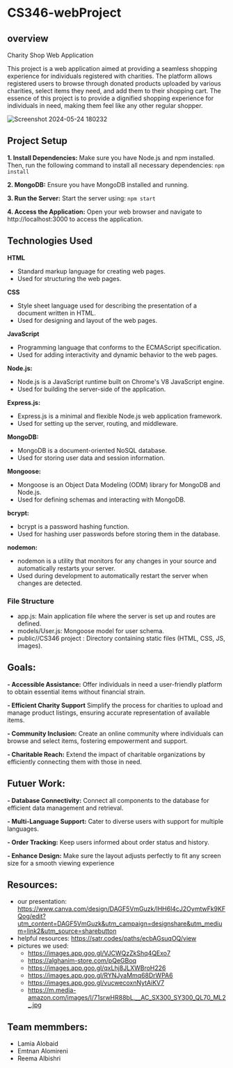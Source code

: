 # CS346-webProject

## overview
Charity Shop Web Application 

This project is a web application aimed at providing a seamless shopping experience for individuals registered with charities. The platform allows registered users to browse through donated products uploaded by various charities, select items they need, and add them to their shopping cart. The essence of this project is to provide a dignified shopping experience for individuals in need, making them feel like any other regular shopper.

![Screenshot 2024-05-24 180232](https://github.com/LamiaAlobaid/CS346-webProject/assets/95131667/d5f33b36-a553-4707-b63d-c26e49fe3e05)

## Project Setup 
**1. Install Dependencies:**
Make sure you have Node.js and npm installed. Then, run the following command to install all necessary dependencies: ```npm install```

**2. MongoDB:**
Ensure you have MongoDB installed and running.

**3. Run the Server:**
Start the server using: ```npm start```

**4. Access the Application:**
Open your web browser and navigate to http://localhost:3000 to access the application.

## Technologies Used

**HTML**
- Standard markup language for creating web pages.
- Used for structuring the web pages.

**CSS**
- Style sheet language used for describing the presentation of a document written in HTML.
- Used for designing and layout of the web pages.

**JavaScript**
- Programming language that conforms to the ECMAScript specification.
- Used for adding interactivity and dynamic behavior to the web pages.

**Node.js:**
- Node.js is a JavaScript runtime built on Chrome's V8 JavaScript engine.
- Used for building the server-side of the application.

**Express.js:**
- Express.js is a minimal and flexible Node.js web application framework.
- Used for setting up the server, routing, and middleware.

**MongoDB:**
- MongoDB is a document-oriented NoSQL database.
- Used for storing user data and session information.

**Mongoose:**
- Mongoose is an Object Data Modeling (ODM) library for MongoDB and Node.js.
- Used for defining schemas and interacting with MongoDB.

**bcrypt:**
- bcrypt is a password hashing function.
- Used for hashing user passwords before storing them in the database.

**nodemon:**
- nodemon is a utility that monitors for any changes in your source and automatically restarts your server.
- Used during development to automatically restart the server when changes are detected.

### File Structure
- app.js: Main application file where the server is set up and routes are defined.
- models/User.js: Mongoose model for user schema.
- public//CS346 project : Directory containing static files (HTML, CSS, JS, images).

## Goals:
**- Accessible Assistance:**
Offer individuals in need a user-friendly platform to obtain essential items without financial strain.

**- Efficient Charity Support**
Simplify the process for charities to upload and manage product listings, ensuring accurate representation of available items.

**- Community Inclusion:**
Create an online community where individuals can browse and select items, fostering empowerment and support.

**- Charitable Reach:**
Extend the impact of charitable organizations by efficiently connecting them with those in need.


## Futuer Work: 

**- Database Connectivity:**
Connect all components to the database for efficient data management and retrieval.

**- Multi-Language Support:**
Cater to diverse users with support for multiple languages.

**- Order Tracking:**
Keep users informed about order status and history.

**- Enhance Design:**
Make sure the layout adjusts perfectly to fit any screen size for a smooth viewing experience

## Resources:
- our presentation: https://www.canva.com/design/DAGF5VmGuzk/lHH6l4cJ2OymtwFk9KFQog/edit?utm_content=DAGF5VmGuzk&utm_campaign=designshare&utm_medium=link2&utm_source=sharebutton
- helpful resources: https://satr.codes/paths/ecbAGsuqOQ/view
- pictures we used:
  - https://images.app.goo.gl/VJCWQzZkShq4QExo7
  - https://alghanim-store.com/pQeGBoq
  - https://images.app.goo.gl/qxLhj8JLXWBroH226
  - https://images.app.goo.gl/RYNJyaMmq68DrWPA6
  - https://images.app.goo.gl/vucwecoxnNytAiKV7
  - https://m.media-amazon.com/images/I/71srwHR88bL.__AC_SX300_SY300_QL70_ML2_.jpg
    

## Team memmbers:
- Lamia Alobaid
- Emtnan Alomireni
- Reema Albishri
